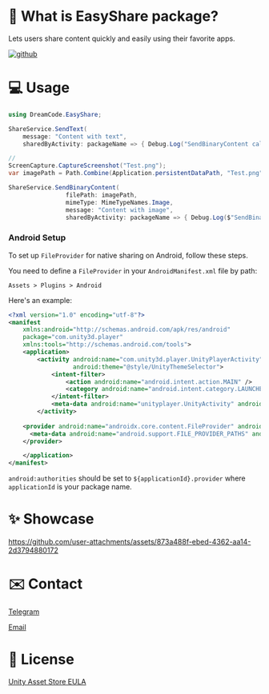 # 🎯 What is EasyShare package?
Lets users share content quickly and easily using their favorite apps.

[![github](https://github.com/user-attachments/assets/a0be74f1-aa46-4bea-9c66-2d172b16d6e5)](https://assetstore.unity.com/packages/tools/integration/easy-share-289206)

# 💻 Usage
```csharp
using DreamCode.EasyShare;

ShareService.SendText(
    message: "Content with text",
    sharedByActivity: packageName => { Debug.Log("SendBinaryContent callback:" + packageName); });

//
ScreenCapture.CaptureScreenshot("Test.png");
var imagePath = Path.Combine(Application.persistentDataPath, "Test.png");

ShareService.SendBinaryContent(
                filePath: imagePath,
                mimeType: MimeTypeNames.Image,
                message: "Content with image",
                sharedByActivity: packageName => { Debug.Log($"SendBinaryContent:{packageName}"); });

```
### Android Setup

To set up `FileProvider` for native sharing on Android, follow these steps.

You need to define a `FileProvider` in your `AndroidManifest.xml` file by path:

`Assets > Plugins > Android`

Here's an example:

```xml
<?xml version="1.0" encoding="utf-8"?>
<manifest
    xmlns:android="http://schemas.android.com/apk/res/android"
    package="com.unity3d.player"
    xmlns:tools="http://schemas.android.com/tools">
    <application>
        <activity android:name="com.unity3d.player.UnityPlayerActivity"
                  android:theme="@style/UnityThemeSelector">
            <intent-filter>
                <action android:name="android.intent.action.MAIN" />
                <category android:name="android.intent.category.LAUNCHER" />
            </intent-filter>
            <meta-data android:name="unityplayer.UnityActivity" android:value="true" />
        </activity>
    
    <provider android:name="androidx.core.content.FileProvider" android:authorities="com.IndieYP.JumpClub.jump.fall.hop.provider" android:exported="false" android:grantUriPermissions="true">
      <meta-data android:name="android.support.FILE_PROVIDER_PATHS" android:resource="@xml/file_provider_paths" />
    </provider>

    </application>
</manifest>
```

`android:authorities` should be set to `${applicationId}.provider` where `applicationId` is your package name.

# ✨ Showcase
https://github.com/user-attachments/assets/873a488f-ebed-4362-aa14-2d3794880172

# ✉️ Contact
[Telegram](https://t.me/dreamcestudio)

[Email](mailto:dreamcodestudio@yandex.com)

# 🔑 License

[Unity Asset Store EULA](https://unity.com/legal/as-terms)
